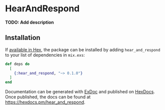 # HearAndRespond

**TODO: Add description**

## Installation

If [available in Hex](https://hex.pm/docs/publish), the package can be installed
by adding `hear_and_respond` to your list of dependencies in `mix.exs`:

```elixir
def deps do
  [
    {:hear_and_respond, "~> 0.1.0"}
  ]
end
```

Documentation can be generated with [ExDoc](https://github.com/elixir-lang/ex_doc)
and published on [HexDocs](https://hexdocs.pm). Once published, the docs can
be found at <https://hexdocs.pm/hear_and_respond>.

